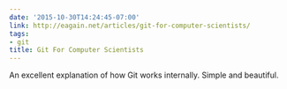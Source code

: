 ```yaml
---
date: '2015-10-30T14:24:45-07:00'
link: http://eagain.net/articles/git-for-computer-scientists/
tags:
- git
title: Git For Computer Scientists
---
```


An excellent explanation of how Git works internally. Simple and beautiful.
